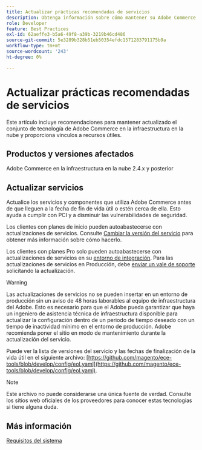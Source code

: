 ```yaml
---
title: Actualizar prácticas recomendadas de servicios
description: Obtenga información sobre cómo mantener su Adobe Commerce en la pila de tecnología de infraestructura en la nube actualizada.
role: Developer
feature: Best Practices
exl-id: 62aeffe3-b5a6-49f8-a39b-3219b46cd486
source-git-commit: 5e3289b328b51eb50354efdc1571283791175b9a
workflow-type: tm+mt
source-wordcount: '243'
ht-degree: 0%

---
```


# Actualizar prácticas recomendadas de servicios

Este artículo incluye recomendaciones para mantener actualizado el conjunto de tecnología de Adobe Commerce en la infraestructura en la nube y proporciona vínculos a recursos útiles.

## Productos y versiones afectados

Adobe Commerce en la infraestructura en la nube 2.4.x y posterior

## Actualizar servicios

Actualice los servicios y componentes que utiliza Adobe Commerce antes de que lleguen a la fecha de fin de vida útil o estén cerca de ella. Esto ayuda a cumplir con PCI y a disminuir las vulnerabilidades de seguridad.

Los clientes con planes de inicio pueden autoabastecerse con actualizaciones de servicios. Consulte [Cambiar la versión del servicio](https://experienceleague.adobe.com/en/docs/commerce-cloud-service/user-guide/configure/service/services-yaml#change-service-version) para obtener más información sobre cómo hacerlo.

Los clientes con planes Pro solo pueden autoabastecerse con actualizaciones de servicios en su [entorno de integración](https://experienceleague.adobe.com/docs/commerce-knowledge-base/kb/announcements/commerce-announcements/integration-environment-enhancement-request-pro-and-starter.html). Para las actualizaciones de servicios en Producción, debe [enviar un vale de soporte](https://experienceleague.adobe.com/docs/commerce-knowledge-base/kb/help-center-guide/magento-help-center-user-guide.html#submit-ticket) solicitando la actualización.

>[!WARNING]
>
>Las actualizaciones de servicios no se pueden insertar en un entorno de producción sin un aviso de 48 horas laborables al equipo de infraestructura del Adobe. Esto es necesario para que el Adobe pueda garantizar que haya un ingeniero de asistencia técnica de infraestructura disponible para actualizar la configuración dentro de un periodo de tiempo deseado con un tiempo de inactividad mínimo en el entorno de producción. Adobe recomienda poner el sitio en modo de mantenimiento durante la actualización del servicio.

Puede ver la lista de versiones del servicio y las fechas de finalización de la vida útil en el siguiente archivo: [https://github.com/magento/ece-tools/blob/develop/config/eol.yaml](https://github.com/magento/ece-tools/blob/develop/config/eol.yaml).

>[!NOTE]
>
>Este archivo no puede considerarse una única fuente de verdad. Consulte los sitios web oficiales de los proveedores para conocer estas tecnologías si tiene alguna duda.

## Más información

[Requisitos del sistema](../../../installation/system-requirements.md)
